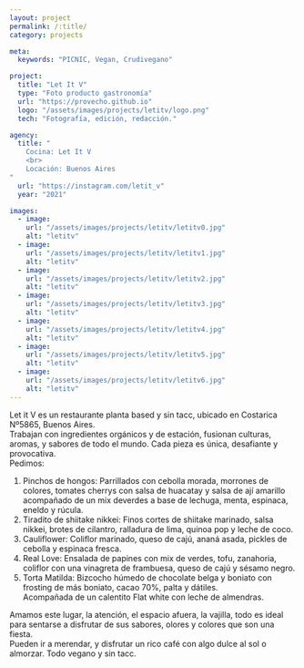 ```yaml
---
layout: project
permalink: /:title/
category: projects

meta:
  keywords: "PICNIC, Vegan, Crudivegano"

project:
  title: "Let It V"
  type: "Foto producto gastronomía"
  url: "https://provecho.github.io"
  logo: "/assets/images/projects/letitv/logo.png"
  tech: "Fotografía, edición, redacción."

agency:
  title: "
    Cocina: Let It V
    <br>
    Locación: Buenos Aires 
"
  url: "https://instagram.com/letit_v"
  year: "2021"

images:
  - image:
    url: "/assets/images/projects/letitv/letitv0.jpg"
    alt: "letitv"
  - image:
    url: "/assets/images/projects/letitv/letitv1.jpg"
    alt: "letitv"
  - image:
    url: "/assets/images/projects/letitv/letitv2.jpg"
    alt: "letitv"
  - image:
    url: "/assets/images/projects/letitv/letitv3.jpg"
    alt: "letitv"
  - image:
    url: "/assets/images/projects/letitv/letitv4.jpg"
    alt: "letitv"
  - image:
    url: "/assets/images/projects/letitv/letitv5.jpg"
    alt: "letitv"
  - image:
    url: "/assets/images/projects/letitv/letitv6.jpg"
    alt: "letitv"
---
```

<p>Let it V es un restaurante planta based y sin tacc, ubicado en Costarica Nº5865, Buenos Aires.<br>
Trabajan con ingredientes orgánicos y de estación, fusionan culturas, aromas, y sabores de todo el mundo. 
Cada pieza es única, desafiante y provocativa.<br>Pedimos:</p> 
<ol>
<li>Pinchos de hongos: Parrillados con cebolla morada, morrones de colores, tomates cherrys con salsa de huacatay y salsa de ají amarillo acompañado de un mix deverdes a base de lechuga, menta, espinaca, eneldo y rúcula.</li>
<li>Tiradito de shiitake nikkei: Finos cortes de shiitake marinado, salsa nikkei, brotes de cilantro, ralladura de lima, quinoa pop y leche de coco.</li>
<li>Cauliflower: Coliflor marinado, queso de cajú, ananá asada, pickles de cebolla y espinaca fresca.</li>
<li>Real Love: Ensalada de papines con mix de verdes, tofu, zanahoria, coliflor con una vinagreta de frambuesa, queso de cajú y sésamo negro.</li>
<li>Torta Matilda: Bizcocho húmedo de chocolate belga y boniato con frosting de más boniato, cacao 70%, palta y dátiles.<br>
Acompañada de un calentito Flat white con leche de almendras.</li>
</ol>
<p>Amamos este lugar, la atención, el espacio afuera, la vajilla,  todo es ideal para sentarse a disfrutar de sus sabores, olores y colores que son una fiesta.<br>
Pueden ir a merendar, y disfrutar un rico café con algo dulce al sol o almorzar. 
Todo vegano y sin tacc.</p> 

